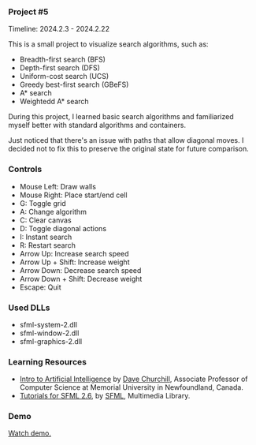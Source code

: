 ### Project #5
Timeline: 2024.2.3 - 2024.2.22

This is a small project to visualize search algorithms, such as:
- Breadth-first search (BFS)
- Depth-first search (DFS)
- Uniform-cost search (UCS)
- Greedy best-first search (GBeFS)
- A* search
- Weightedd A* search

During this project, I learned basic search algorithms and familiarized myself better with standard algorithms and containers.

Just noticed that there's an issue with paths that allow diagonal moves. I decided not to fix this to preserve the original state for future comparison.

### Controls
- Mouse Left: Draw walls
- Mouse Right: Place start/end cell
- G: Toggle grid
- A: Change algorithm
- C: Clear canvas
- D: Toggle diagonal actions
- I: Instant search
- R: Restart search
- Arrow Up: Increase search speed
- Arrow Up + Shift: Increase weight
- Arrow Down: Decrease search speed
- Arrow Down + Shift: Decrease weight
- Escape: Quit

### Used DLLs
- sfml-system-2.dll
- sfml-window-2.dll
- sfml-graphics-2.dll
  
### Learning Resources
- [Intro to Artificial Intelligence](https://www.youtube.com/watch?v=AzUZiUz-Wpc&list=PL_xRyXins84-dTmpL68AKv7UFAEvIeIr1&index=1) by [Dave Churchill](https://www.youtube.com/c/DaveChurchill), Associate Professor of Computer Science at Memorial University in Newfoundland, Canada.
- [Tutorials for SFML 2.6](https://www.sfml-dev.org/tutorials/2.6/), by [SFML](https://www.sfml-dev.org/index.php), Multimedia Library.

### Demo
[Watch demo.](https://www.youtube.com/watch?v=dXUrjvEJ3Mw)
